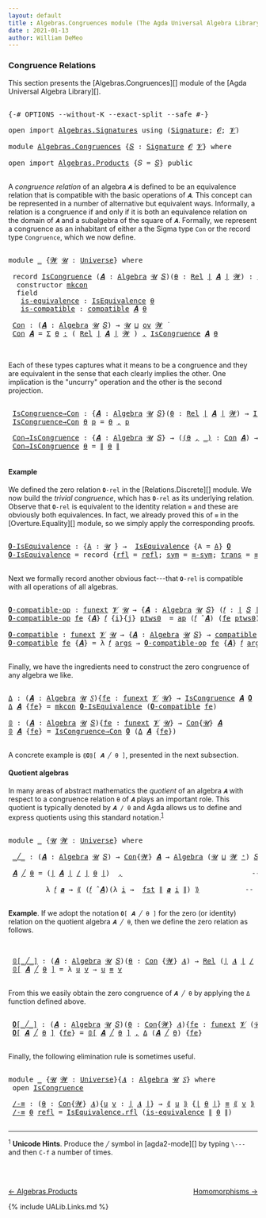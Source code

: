 ```yaml
---
layout: default
title : Algebras.Congruences module (The Agda Universal Algebra Library)
date : 2021-01-13
author: William DeMeo
---
```


### <a id="congruence-relations">Congruence Relations</a>
This section presents the [Algebras.Congruences][] module of the [Agda Universal Algebra Library][].

<pre class="Agda">

<a id="313" class="Symbol">{-#</a> <a id="317" class="Keyword">OPTIONS</a> <a id="325" class="Pragma">--without-K</a> <a id="337" class="Pragma">--exact-split</a> <a id="351" class="Pragma">--safe</a> <a id="358" class="Symbol">#-}</a>

<a id="363" class="Keyword">open</a> <a id="368" class="Keyword">import</a> <a id="375" href="Algebras.Signatures.html" class="Module">Algebras.Signatures</a> <a id="395" class="Keyword">using</a> <a id="401" class="Symbol">(</a><a id="402" href="Algebras.Signatures.html#622" class="Function">Signature</a><a id="411" class="Symbol">;</a> <a id="413" href="Overture.Preliminaries.html#8157" class="Generalizable">𝓞</a><a id="414" class="Symbol">;</a> <a id="416" href="Universes.html#262" class="Generalizable">𝓥</a><a id="417" class="Symbol">)</a>

<a id="420" class="Keyword">module</a> <a id="427" href="Algebras.Congruences.html" class="Module">Algebras.Congruences</a> <a id="448" class="Symbol">{</a><a id="449" href="Algebras.Congruences.html#449" class="Bound">𝑆</a> <a id="451" class="Symbol">:</a> <a id="453" href="Algebras.Signatures.html#622" class="Function">Signature</a> <a id="463" href="Overture.Preliminaries.html#8157" class="Generalizable">𝓞</a> <a id="465" href="Universes.html#262" class="Generalizable">𝓥</a><a id="466" class="Symbol">}</a> <a id="468" class="Keyword">where</a>

<a id="475" class="Keyword">open</a> <a id="480" class="Keyword">import</a> <a id="487" href="Algebras.Products.html" class="Module">Algebras.Products</a> <a id="505" class="Symbol">{</a><a id="506" class="Argument">𝑆</a> <a id="508" class="Symbol">=</a> <a id="510" href="Algebras.Congruences.html#449" class="Bound">𝑆</a><a id="511" class="Symbol">}</a> <a id="513" class="Keyword">public</a>

</pre>

A *congruence relation* of an algebra `𝑨` is defined to be an equivalence relation that is compatible with the basic operations of `𝑨`.  This concept can be represented in a number of alternative but equivalent ways.  Informally, a relation is a congruence if and only if it is both an equivalence relation on the domain of `𝑨` and a subalgebra of the square of `𝑨`.  Formally, we represent a congruence as an inhabitant of either a the Sigma type `Con` or the record type `Congruence`, which we now define.

<pre class="Agda">

<a id="1056" class="Keyword">module</a> <a id="1063" href="Algebras.Congruences.html#1063" class="Module">_</a> <a id="1065" class="Symbol">{</a><a id="1066" href="Algebras.Congruences.html#1066" class="Bound">𝓦</a> <a id="1068" href="Algebras.Congruences.html#1068" class="Bound">𝓤</a> <a id="1070" class="Symbol">:</a> <a id="1072" href="Agda.Primitive.html#423" class="Function">Universe</a><a id="1080" class="Symbol">}</a> <a id="1082" class="Keyword">where</a>

 <a id="1090" class="Keyword">record</a> <a id="1097" href="Algebras.Congruences.html#1097" class="Record">IsCongruence</a> <a id="1110" class="Symbol">(</a><a id="1111" href="Algebras.Congruences.html#1111" class="Bound">𝑨</a> <a id="1113" class="Symbol">:</a> <a id="1115" href="Algebras.Algebras.html#844" class="Function">Algebra</a> <a id="1123" href="Algebras.Congruences.html#1068" class="Bound">𝓤</a> <a id="1125" href="Algebras.Congruences.html#449" class="Bound">𝑆</a><a id="1126" class="Symbol">)(</a><a id="1128" href="Algebras.Congruences.html#1128" class="Bound">θ</a> <a id="1130" class="Symbol">:</a> <a id="1132" href="Relations.Discrete.html#6780" class="Function">Rel</a> <a id="1136" href="Overture.Preliminaries.html#13832" class="Function Operator">∣</a> <a id="1138" href="Algebras.Congruences.html#1111" class="Bound">𝑨</a> <a id="1140" href="Overture.Preliminaries.html#13832" class="Function Operator">∣</a> <a id="1142" href="Algebras.Congruences.html#1066" class="Bound">𝓦</a><a id="1143" class="Symbol">)</a> <a id="1145" class="Symbol">:</a> <a id="1147" href="Algebras.Products.html#2231" class="Function">ov</a> <a id="1150" href="Algebras.Congruences.html#1066" class="Bound">𝓦</a> <a id="1152" href="Agda.Primitive.html#636" class="Function Operator">⊔</a> <a id="1154" href="Algebras.Congruences.html#1068" class="Bound">𝓤</a> <a id="1156" href="Universes.html#403" class="Function Operator">̇</a>  <a id="1159" class="Keyword">where</a>
  <a id="1167" class="Keyword">constructor</a> <a id="1179" href="Algebras.Congruences.html#1179" class="InductiveConstructor">mkcon</a>
  <a id="1187" class="Keyword">field</a>
   <a id="1196" href="Algebras.Congruences.html#1196" class="Field">is-equivalence</a> <a id="1211" class="Symbol">:</a> <a id="1213" href="Relations.Quotients.html#2442" class="Record">IsEquivalence</a> <a id="1227" href="Algebras.Congruences.html#1128" class="Bound">θ</a>
   <a id="1232" href="Algebras.Congruences.html#1232" class="Field">is-compatible</a> <a id="1246" class="Symbol">:</a> <a id="1248" href="Algebras.Algebras.html#5885" class="Function">compatible</a> <a id="1259" href="Algebras.Congruences.html#1111" class="Bound">𝑨</a> <a id="1261" href="Algebras.Congruences.html#1128" class="Bound">θ</a>

 <a id="1265" href="Algebras.Congruences.html#1265" class="Function">Con</a> <a id="1269" class="Symbol">:</a> <a id="1271" class="Symbol">(</a><a id="1272" href="Algebras.Congruences.html#1272" class="Bound">𝑨</a> <a id="1274" class="Symbol">:</a> <a id="1276" href="Algebras.Algebras.html#844" class="Function">Algebra</a> <a id="1284" href="Algebras.Congruences.html#1068" class="Bound">𝓤</a> <a id="1286" href="Algebras.Congruences.html#449" class="Bound">𝑆</a><a id="1287" class="Symbol">)</a> <a id="1289" class="Symbol">→</a> <a id="1291" href="Algebras.Congruences.html#1068" class="Bound">𝓤</a> <a id="1293" href="Agda.Primitive.html#636" class="Function Operator">⊔</a> <a id="1295" href="Algebras.Products.html#2231" class="Function">ov</a> <a id="1298" href="Algebras.Congruences.html#1066" class="Bound">𝓦</a> <a id="1300" href="Universes.html#403" class="Function Operator">̇</a>
 <a id="1303" href="Algebras.Congruences.html#1265" class="Function">Con</a> <a id="1307" href="Algebras.Congruences.html#1307" class="Bound">𝑨</a> <a id="1309" class="Symbol">=</a> <a id="1311" href="MGS-MLTT.html#3074" class="Function">Σ</a> <a id="1313" href="Algebras.Congruences.html#1313" class="Bound">θ</a> <a id="1315" href="MGS-MLTT.html#3074" class="Function">꞉</a> <a id="1317" class="Symbol">(</a> <a id="1319" href="Relations.Discrete.html#6780" class="Function">Rel</a> <a id="1323" href="Overture.Preliminaries.html#13832" class="Function Operator">∣</a> <a id="1325" href="Algebras.Congruences.html#1307" class="Bound">𝑨</a> <a id="1327" href="Overture.Preliminaries.html#13832" class="Function Operator">∣</a> <a id="1329" href="Algebras.Congruences.html#1066" class="Bound">𝓦</a> <a id="1331" class="Symbol">)</a> <a id="1333" href="MGS-MLTT.html#3074" class="Function">,</a> <a id="1335" href="Algebras.Congruences.html#1097" class="Record">IsCongruence</a> <a id="1348" href="Algebras.Congruences.html#1307" class="Bound">𝑨</a> <a id="1350" href="Algebras.Congruences.html#1313" class="Bound">θ</a>


</pre>

Each of these types captures what it means to be a congruence and they are equivalent in the sense that each clearly implies the other. One implication is the "uncurry" operation and the other is the second projection.

<pre class="Agda">

 <a id="1601" href="Algebras.Congruences.html#1601" class="Function">IsCongruence→Con</a> <a id="1618" class="Symbol">:</a> <a id="1620" class="Symbol">{</a><a id="1621" href="Algebras.Congruences.html#1621" class="Bound">𝑨</a> <a id="1623" class="Symbol">:</a> <a id="1625" href="Algebras.Algebras.html#844" class="Function">Algebra</a> <a id="1633" href="Algebras.Congruences.html#1068" class="Bound">𝓤</a> <a id="1635" href="Algebras.Congruences.html#449" class="Bound">𝑆</a><a id="1636" class="Symbol">}(</a><a id="1638" href="Algebras.Congruences.html#1638" class="Bound">θ</a> <a id="1640" class="Symbol">:</a> <a id="1642" href="Relations.Discrete.html#6780" class="Function">Rel</a> <a id="1646" href="Overture.Preliminaries.html#13832" class="Function Operator">∣</a> <a id="1648" href="Algebras.Congruences.html#1621" class="Bound">𝑨</a> <a id="1650" href="Overture.Preliminaries.html#13832" class="Function Operator">∣</a> <a id="1652" href="Algebras.Congruences.html#1066" class="Bound">𝓦</a><a id="1653" class="Symbol">)</a> <a id="1655" class="Symbol">→</a> <a id="1657" href="Algebras.Congruences.html#1097" class="Record">IsCongruence</a> <a id="1670" href="Algebras.Congruences.html#1621" class="Bound">𝑨</a> <a id="1672" href="Algebras.Congruences.html#1638" class="Bound">θ</a> <a id="1674" class="Symbol">→</a> <a id="1676" href="Algebras.Congruences.html#1265" class="Function">Con</a> <a id="1680" href="Algebras.Congruences.html#1621" class="Bound">𝑨</a>
 <a id="1683" href="Algebras.Congruences.html#1601" class="Function">IsCongruence→Con</a> <a id="1700" href="Algebras.Congruences.html#1700" class="Bound">θ</a> <a id="1702" href="Algebras.Congruences.html#1702" class="Bound">p</a> <a id="1704" class="Symbol">=</a> <a id="1706" href="Algebras.Congruences.html#1700" class="Bound">θ</a> <a id="1708" href="Overture.Preliminaries.html#13136" class="InductiveConstructor Operator">,</a> <a id="1710" href="Algebras.Congruences.html#1702" class="Bound">p</a>

 <a id="1714" href="Algebras.Congruences.html#1714" class="Function">Con→IsCongruence</a> <a id="1731" class="Symbol">:</a> <a id="1733" class="Symbol">{</a><a id="1734" href="Algebras.Congruences.html#1734" class="Bound">𝑨</a> <a id="1736" class="Symbol">:</a> <a id="1738" href="Algebras.Algebras.html#844" class="Function">Algebra</a> <a id="1746" href="Algebras.Congruences.html#1068" class="Bound">𝓤</a> <a id="1748" href="Algebras.Congruences.html#449" class="Bound">𝑆</a><a id="1749" class="Symbol">}</a> <a id="1751" class="Symbol">→</a> <a id="1753" class="Symbol">(</a><a id="1754" href="Algebras.Congruences.html#1754" class="Bound">(θ</a> <a id="1757" href="Algebras.Congruences.html#1754" class="Bound">,</a> <a id="1759" href="Algebras.Congruences.html#1754" class="Bound">_)</a> <a id="1762" class="Symbol">:</a> <a id="1764" href="Algebras.Congruences.html#1265" class="Function">Con</a> <a id="1768" href="Algebras.Congruences.html#1734" class="Bound">𝑨</a><a id="1769" class="Symbol">)</a> <a id="1771" class="Symbol">→</a> <a id="1773" href="Algebras.Congruences.html#1097" class="Record">IsCongruence</a> <a id="1786" href="Algebras.Congruences.html#1734" class="Bound">𝑨</a> <a id="1788" href="Algebras.Congruences.html#1755" class="Bound">θ</a>
 <a id="1791" href="Algebras.Congruences.html#1714" class="Function">Con→IsCongruence</a> <a id="1808" href="Algebras.Congruences.html#1808" class="Bound">θ</a> <a id="1810" class="Symbol">=</a> <a id="1812" href="Overture.Preliminaries.html#13884" class="Function Operator">∥</a> <a id="1814" href="Algebras.Congruences.html#1808" class="Bound">θ</a> <a id="1816" href="Overture.Preliminaries.html#13884" class="Function Operator">∥</a>

</pre>

#### <a id="example">Example</a>
We defined the zero relation `𝟎-rel` in the [Relations.Discrete][] module.  We now build the *trivial congruence*, which has `𝟎-rel` as its underlying relation. Observe that `𝟎-rel` is equivalent to the identity relation `≡` and these are obviously both equivalences. In fact, we already proved this of `≡` in the [Overture.Equality][] module, so we simply apply the corresponding proofs.

<pre class="Agda">

<a id="𝟎-IsEquivalence"></a><a id="2268" href="Algebras.Congruences.html#2268" class="Function">𝟎-IsEquivalence</a> <a id="2284" class="Symbol">:</a> <a id="2286" class="Symbol">{</a><a id="2287" href="Algebras.Congruences.html#2287" class="Bound">A</a> <a id="2289" class="Symbol">:</a> <a id="2291" href="Universes.html#260" class="Generalizable">𝓤</a> <a id="2293" href="Universes.html#403" class="Function Operator">̇</a><a id="2294" class="Symbol">}</a> <a id="2296" class="Symbol">→</a>  <a id="2299" href="Relations.Quotients.html#2442" class="Record">IsEquivalence</a> <a id="2313" class="Symbol">{</a><a id="2314" class="Argument">A</a> <a id="2316" class="Symbol">=</a> <a id="2318" href="Algebras.Congruences.html#2287" class="Bound">A</a><a id="2319" class="Symbol">}</a> <a id="2321" href="Relations.Discrete.html#7840" class="Function">𝟎</a>
<a id="2323" href="Algebras.Congruences.html#2268" class="Function">𝟎-IsEquivalence</a> <a id="2339" class="Symbol">=</a> <a id="2341" class="Keyword">record</a> <a id="2348" class="Symbol">{</a><a id="2349" href="Relations.Quotients.html#2503" class="Field">rfl</a> <a id="2353" class="Symbol">=</a> <a id="2355" href="Identity-Type.html#162" class="InductiveConstructor">refl</a><a id="2359" class="Symbol">;</a> <a id="2361" href="Relations.Quotients.html#2518" class="Field">sym</a> <a id="2365" class="Symbol">=</a> <a id="2367" href="Overture.Equality.html#2895" class="Function">≡-sym</a><a id="2372" class="Symbol">;</a> <a id="2374" href="Relations.Quotients.html#2533" class="Field">trans</a> <a id="2380" class="Symbol">=</a> <a id="2382" href="Overture.Equality.html#2957" class="Function">≡-trans</a><a id="2389" class="Symbol">}</a>

</pre>

Next we formally record another obvious fact---that `𝟎-rel` is compatible with all operations of all algebras.

<pre class="Agda">

<a id="𝟎-compatible-op"></a><a id="2530" href="Algebras.Congruences.html#2530" class="Function">𝟎-compatible-op</a> <a id="2546" class="Symbol">:</a> <a id="2548" href="MGS-FunExt-from-Univalence.html#393" class="Function">funext</a> <a id="2555" href="Algebras.Congruences.html#465" class="Bound">𝓥</a> <a id="2557" href="Universes.html#260" class="Generalizable">𝓤</a> <a id="2559" class="Symbol">→</a> <a id="2561" class="Symbol">{</a><a id="2562" href="Algebras.Congruences.html#2562" class="Bound">𝑨</a> <a id="2564" class="Symbol">:</a> <a id="2566" href="Algebras.Algebras.html#844" class="Function">Algebra</a> <a id="2574" href="Universes.html#260" class="Generalizable">𝓤</a> <a id="2576" href="Algebras.Congruences.html#449" class="Bound">𝑆</a><a id="2577" class="Symbol">}</a> <a id="2579" class="Symbol">(</a><a id="2580" href="Algebras.Congruences.html#2580" class="Bound">𝑓</a> <a id="2582" class="Symbol">:</a> <a id="2584" href="Overture.Preliminaries.html#13832" class="Function Operator">∣</a> <a id="2586" href="Algebras.Congruences.html#449" class="Bound">𝑆</a> <a id="2588" href="Overture.Preliminaries.html#13832" class="Function Operator">∣</a><a id="2589" class="Symbol">)</a> <a id="2591" class="Symbol">→</a> <a id="2593" class="Symbol">(</a><a id="2594" href="Algebras.Congruences.html#2580" class="Bound">𝑓</a> <a id="2596" href="Algebras.Algebras.html#3080" class="Function Operator">̂</a> <a id="2598" href="Algebras.Congruences.html#2562" class="Bound">𝑨</a><a id="2599" class="Symbol">)</a> <a id="2601" href="Relations.Discrete.html#10753" class="Function Operator">|:</a> <a id="2604" href="Relations.Discrete.html#7840" class="Function">𝟎</a>
<a id="2606" href="Algebras.Congruences.html#2530" class="Function">𝟎-compatible-op</a> <a id="2622" href="Algebras.Congruences.html#2622" class="Bound">fe</a> <a id="2625" class="Symbol">{</a><a id="2626" href="Algebras.Congruences.html#2626" class="Bound">𝑨</a><a id="2627" class="Symbol">}</a> <a id="2629" href="Algebras.Congruences.html#2629" class="Bound">𝑓</a> <a id="2631" class="Symbol">{</a><a id="2632" href="Algebras.Congruences.html#2632" class="Bound">i</a><a id="2633" class="Symbol">}{</a><a id="2635" href="Algebras.Congruences.html#2635" class="Bound">j</a><a id="2636" class="Symbol">}</a> <a id="2638" href="Algebras.Congruences.html#2638" class="Bound">ptws0</a>  <a id="2645" class="Symbol">=</a> <a id="2647" href="MGS-MLTT.html#6613" class="Function">ap</a> <a id="2650" class="Symbol">(</a><a id="2651" href="Algebras.Congruences.html#2629" class="Bound">𝑓</a> <a id="2653" href="Algebras.Algebras.html#3080" class="Function Operator">̂</a> <a id="2655" href="Algebras.Congruences.html#2626" class="Bound">𝑨</a><a id="2656" class="Symbol">)</a> <a id="2658" class="Symbol">(</a><a id="2659" href="Algebras.Congruences.html#2622" class="Bound">fe</a> <a id="2662" href="Algebras.Congruences.html#2638" class="Bound">ptws0</a><a id="2667" class="Symbol">)</a>

<a id="𝟎-compatible"></a><a id="2670" href="Algebras.Congruences.html#2670" class="Function">𝟎-compatible</a> <a id="2683" class="Symbol">:</a> <a id="2685" href="MGS-FunExt-from-Univalence.html#393" class="Function">funext</a> <a id="2692" href="Algebras.Congruences.html#465" class="Bound">𝓥</a> <a id="2694" href="Universes.html#260" class="Generalizable">𝓤</a> <a id="2696" class="Symbol">→</a> <a id="2698" class="Symbol">{</a><a id="2699" href="Algebras.Congruences.html#2699" class="Bound">𝑨</a> <a id="2701" class="Symbol">:</a> <a id="2703" href="Algebras.Algebras.html#844" class="Function">Algebra</a> <a id="2711" href="Universes.html#260" class="Generalizable">𝓤</a> <a id="2713" href="Algebras.Congruences.html#449" class="Bound">𝑆</a><a id="2714" class="Symbol">}</a> <a id="2716" class="Symbol">→</a> <a id="2718" href="Algebras.Algebras.html#5885" class="Function">compatible</a> <a id="2729" href="Algebras.Congruences.html#2699" class="Bound">𝑨</a> <a id="2731" href="Relations.Discrete.html#7840" class="Function">𝟎</a>
<a id="2733" href="Algebras.Congruences.html#2670" class="Function">𝟎-compatible</a> <a id="2746" href="Algebras.Congruences.html#2746" class="Bound">fe</a> <a id="2749" class="Symbol">{</a><a id="2750" href="Algebras.Congruences.html#2750" class="Bound">𝑨</a><a id="2751" class="Symbol">}</a> <a id="2753" class="Symbol">=</a> <a id="2755" class="Symbol">λ</a> <a id="2757" href="Algebras.Congruences.html#2757" class="Bound">𝑓</a> <a id="2759" href="Algebras.Congruences.html#2759" class="Bound">args</a> <a id="2764" class="Symbol">→</a> <a id="2766" href="Algebras.Congruences.html#2530" class="Function">𝟎-compatible-op</a> <a id="2782" href="Algebras.Congruences.html#2746" class="Bound">fe</a> <a id="2785" class="Symbol">{</a><a id="2786" href="Algebras.Congruences.html#2750" class="Bound">𝑨</a><a id="2787" class="Symbol">}</a> <a id="2789" href="Algebras.Congruences.html#2757" class="Bound">𝑓</a> <a id="2791" href="Algebras.Congruences.html#2759" class="Bound">args</a>

</pre>

Finally, we have the ingredients need to construct the zero congruence of any algebra we like.

<pre class="Agda">

<a id="Δ"></a><a id="2919" href="Algebras.Congruences.html#2919" class="Function">Δ</a> <a id="2921" class="Symbol">:</a> <a id="2923" class="Symbol">(</a><a id="2924" href="Algebras.Congruences.html#2924" class="Bound">𝑨</a> <a id="2926" class="Symbol">:</a> <a id="2928" href="Algebras.Algebras.html#844" class="Function">Algebra</a> <a id="2936" href="Universes.html#260" class="Generalizable">𝓤</a> <a id="2938" href="Algebras.Congruences.html#449" class="Bound">𝑆</a><a id="2939" class="Symbol">){</a><a id="2941" href="Algebras.Congruences.html#2941" class="Bound">fe</a> <a id="2944" class="Symbol">:</a> <a id="2946" href="MGS-FunExt-from-Univalence.html#393" class="Function">funext</a> <a id="2953" href="Algebras.Congruences.html#465" class="Bound">𝓥</a> <a id="2955" href="Universes.html#260" class="Generalizable">𝓤</a><a id="2956" class="Symbol">}</a> <a id="2958" class="Symbol">→</a> <a id="2960" href="Algebras.Congruences.html#1097" class="Record">IsCongruence</a> <a id="2973" href="Algebras.Congruences.html#2924" class="Bound">𝑨</a> <a id="2975" href="Relations.Discrete.html#7840" class="Function">𝟎</a>
<a id="2977" href="Algebras.Congruences.html#2919" class="Function">Δ</a> <a id="2979" href="Algebras.Congruences.html#2979" class="Bound">𝑨</a> <a id="2981" class="Symbol">{</a><a id="2982" href="Algebras.Congruences.html#2982" class="Bound">fe</a><a id="2984" class="Symbol">}</a> <a id="2986" class="Symbol">=</a> <a id="2988" href="Algebras.Congruences.html#1179" class="InductiveConstructor">mkcon</a> <a id="2994" href="Algebras.Congruences.html#2268" class="Function">𝟎-IsEquivalence</a> <a id="3010" class="Symbol">(</a><a id="3011" href="Algebras.Congruences.html#2670" class="Function">𝟎-compatible</a> <a id="3024" href="Algebras.Congruences.html#2982" class="Bound">fe</a><a id="3026" class="Symbol">)</a>

<a id="𝟘"></a><a id="3029" href="Algebras.Congruences.html#3029" class="Function">𝟘</a> <a id="3031" class="Symbol">:</a> <a id="3033" class="Symbol">(</a><a id="3034" href="Algebras.Congruences.html#3034" class="Bound">𝑨</a> <a id="3036" class="Symbol">:</a> <a id="3038" href="Algebras.Algebras.html#844" class="Function">Algebra</a> <a id="3046" href="Universes.html#260" class="Generalizable">𝓤</a> <a id="3048" href="Algebras.Congruences.html#449" class="Bound">𝑆</a><a id="3049" class="Symbol">){</a><a id="3051" href="Algebras.Congruences.html#3051" class="Bound">fe</a> <a id="3054" class="Symbol">:</a> <a id="3056" href="MGS-FunExt-from-Univalence.html#393" class="Function">funext</a> <a id="3063" href="Algebras.Congruences.html#465" class="Bound">𝓥</a> <a id="3065" href="Universes.html#260" class="Generalizable">𝓤</a><a id="3066" class="Symbol">}</a> <a id="3068" class="Symbol">→</a> <a id="3070" href="Algebras.Congruences.html#1265" class="Function">Con</a><a id="3073" class="Symbol">{</a><a id="3074" href="Universes.html#260" class="Generalizable">𝓤</a><a id="3075" class="Symbol">}</a> <a id="3077" href="Algebras.Congruences.html#3034" class="Bound">𝑨</a>
<a id="3079" href="Algebras.Congruences.html#3029" class="Function">𝟘</a> <a id="3081" href="Algebras.Congruences.html#3081" class="Bound">𝑨</a> <a id="3083" class="Symbol">{</a><a id="3084" href="Algebras.Congruences.html#3084" class="Bound">fe</a><a id="3086" class="Symbol">}</a> <a id="3088" class="Symbol">=</a> <a id="3090" href="Algebras.Congruences.html#1601" class="Function">IsCongruence→Con</a> <a id="3107" href="Relations.Discrete.html#7840" class="Function">𝟎</a> <a id="3109" class="Symbol">(</a><a id="3110" href="Algebras.Congruences.html#2919" class="Function">Δ</a> <a id="3112" href="Algebras.Congruences.html#3081" class="Bound">𝑨</a> <a id="3114" class="Symbol">{</a><a id="3115" href="Algebras.Congruences.html#3084" class="Bound">fe</a><a id="3117" class="Symbol">})</a>

</pre>


A concrete example is `⟪𝟎⟫[ 𝑨 ╱ θ ]`, presented in the next subsection.

#### <a id="quotient-algebras">Quotient algebras</a>
In many areas of abstract mathematics the *quotient* of an algebra `𝑨` with respect to a congruence relation `θ` of `𝑨` plays an important role. This quotient is typically denoted by `𝑨 / θ` and Agda allows us to define and express quotients using this standard notation.<sup>[1](Algebras.Congruences.html#fn1)</sup>

<pre class="Agda">

<a id="3592" class="Keyword">module</a> <a id="3599" href="Algebras.Congruences.html#3599" class="Module">_</a> <a id="3601" class="Symbol">{</a><a id="3602" href="Algebras.Congruences.html#3602" class="Bound">𝓤</a> <a id="3604" href="Algebras.Congruences.html#3604" class="Bound">𝓦</a> <a id="3606" class="Symbol">:</a> <a id="3608" href="Agda.Primitive.html#423" class="Function">Universe</a><a id="3616" class="Symbol">}</a> <a id="3618" class="Keyword">where</a>

 <a id="3626" href="Algebras.Congruences.html#3626" class="Function Operator">_╱_</a> <a id="3630" class="Symbol">:</a> <a id="3632" class="Symbol">(</a><a id="3633" href="Algebras.Congruences.html#3633" class="Bound">𝑨</a> <a id="3635" class="Symbol">:</a> <a id="3637" href="Algebras.Algebras.html#844" class="Function">Algebra</a> <a id="3645" href="Algebras.Congruences.html#3602" class="Bound">𝓤</a> <a id="3647" href="Algebras.Congruences.html#449" class="Bound">𝑆</a><a id="3648" class="Symbol">)</a> <a id="3650" class="Symbol">→</a> <a id="3652" href="Algebras.Congruences.html#1265" class="Function">Con</a><a id="3655" class="Symbol">{</a><a id="3656" href="Algebras.Congruences.html#3604" class="Bound">𝓦</a><a id="3657" class="Symbol">}</a> <a id="3659" href="Algebras.Congruences.html#3633" class="Bound">𝑨</a> <a id="3661" class="Symbol">→</a> <a id="3663" href="Algebras.Algebras.html#844" class="Function">Algebra</a> <a id="3671" class="Symbol">(</a><a id="3672" href="Algebras.Congruences.html#3602" class="Bound">𝓤</a> <a id="3674" href="Agda.Primitive.html#636" class="Function Operator">⊔</a> <a id="3676" href="Algebras.Congruences.html#3604" class="Bound">𝓦</a> <a id="3678" href="Agda.Primitive.html#606" class="Function Operator">⁺</a><a id="3679" class="Symbol">)</a> <a id="3681" href="Algebras.Congruences.html#449" class="Bound">𝑆</a>

 <a id="3685" href="Algebras.Congruences.html#3685" class="Bound">𝑨</a> <a id="3687" href="Algebras.Congruences.html#3626" class="Function Operator">╱</a> <a id="3689" href="Algebras.Congruences.html#3689" class="Bound">θ</a> <a id="3691" class="Symbol">=</a> <a id="3693" class="Symbol">(</a><a id="3694" href="Overture.Preliminaries.html#13832" class="Function Operator">∣</a> <a id="3696" href="Algebras.Congruences.html#3685" class="Bound">𝑨</a> <a id="3698" href="Overture.Preliminaries.html#13832" class="Function Operator">∣</a> <a id="3700" href="Relations.Quotients.html#4507" class="Function Operator">/</a> <a id="3702" href="Overture.Preliminaries.html#13832" class="Function Operator">∣</a> <a id="3704" href="Algebras.Congruences.html#3689" class="Bound">θ</a> <a id="3706" href="Overture.Preliminaries.html#13832" class="Function Operator">∣</a><a id="3707" class="Symbol">)</a>  <a id="3710" href="Overture.Preliminaries.html#13136" class="InductiveConstructor Operator">,</a>                               <a id="3742" class="Comment">-- the domain of the quotient algebra</a>

         <a id="3790" class="Symbol">λ</a> <a id="3792" href="Algebras.Congruences.html#3792" class="Bound">𝑓</a> <a id="3794" href="Algebras.Congruences.html#3794" class="Bound">𝒂</a> <a id="3796" class="Symbol">→</a> <a id="3798" href="Relations.Quotients.html#4720" class="Function Operator">⟪</a> <a id="3800" class="Symbol">(</a><a id="3801" href="Algebras.Congruences.html#3792" class="Bound">𝑓</a> <a id="3803" href="Algebras.Algebras.html#3080" class="Function Operator">̂</a> <a id="3805" href="Algebras.Congruences.html#3685" class="Bound">𝑨</a><a id="3806" class="Symbol">)(λ</a> <a id="3810" href="Algebras.Congruences.html#3810" class="Bound">i</a> <a id="3812" class="Symbol">→</a>  <a id="3815" href="Overture.Preliminaries.html#13836" class="Function">fst</a> <a id="3819" href="Overture.Preliminaries.html#13884" class="Function Operator">∥</a> <a id="3821" href="Algebras.Congruences.html#3794" class="Bound">𝒂</a> <a id="3823" href="Algebras.Congruences.html#3810" class="Bound">i</a> <a id="3825" href="Overture.Preliminaries.html#13884" class="Function Operator">∥</a><a id="3826" class="Symbol">)</a> <a id="3828" href="Relations.Quotients.html#4720" class="Function Operator">⟫</a>           <a id="3840" class="Comment">-- the basic operations of the quotient algebra</a>

</pre>

**Example**. If we adopt the notation `𝟎[ 𝑨 ╱ θ ]` for the zero (or identity) relation on the quotient algebra `𝑨 ╱ θ`, then we define the zero relation as follows.

<pre class="Agda">


 <a id="4083" href="Algebras.Congruences.html#4083" class="Function Operator">𝟘[_╱_]</a> <a id="4090" class="Symbol">:</a> <a id="4092" class="Symbol">(</a><a id="4093" href="Algebras.Congruences.html#4093" class="Bound">𝑨</a> <a id="4095" class="Symbol">:</a> <a id="4097" href="Algebras.Algebras.html#844" class="Function">Algebra</a> <a id="4105" href="Algebras.Congruences.html#3602" class="Bound">𝓤</a> <a id="4107" href="Algebras.Congruences.html#449" class="Bound">𝑆</a><a id="4108" class="Symbol">)(</a><a id="4110" href="Algebras.Congruences.html#4110" class="Bound">θ</a> <a id="4112" class="Symbol">:</a> <a id="4114" href="Algebras.Congruences.html#1265" class="Function">Con</a> <a id="4118" class="Symbol">{</a><a id="4119" href="Algebras.Congruences.html#3604" class="Bound">𝓦</a><a id="4120" class="Symbol">}</a> <a id="4122" href="Algebras.Congruences.html#4093" class="Bound">𝑨</a><a id="4123" class="Symbol">)</a> <a id="4125" class="Symbol">→</a> <a id="4127" href="Relations.Discrete.html#6780" class="Function">Rel</a> <a id="4131" class="Symbol">(</a><a id="4132" href="Overture.Preliminaries.html#13832" class="Function Operator">∣</a> <a id="4134" href="Algebras.Congruences.html#4093" class="Bound">𝑨</a> <a id="4136" href="Overture.Preliminaries.html#13832" class="Function Operator">∣</a> <a id="4138" href="Relations.Quotients.html#4507" class="Function Operator">/</a> <a id="4140" href="Overture.Preliminaries.html#13832" class="Function Operator">∣</a> <a id="4142" href="Algebras.Congruences.html#4110" class="Bound">θ</a> <a id="4144" href="Overture.Preliminaries.html#13832" class="Function Operator">∣</a><a id="4145" class="Symbol">)(</a><a id="4147" href="Algebras.Congruences.html#3602" class="Bound">𝓤</a> <a id="4149" href="Agda.Primitive.html#636" class="Function Operator">⊔</a> <a id="4151" href="Algebras.Congruences.html#3604" class="Bound">𝓦</a> <a id="4153" href="Agda.Primitive.html#606" class="Function Operator">⁺</a><a id="4154" class="Symbol">)</a>
 <a id="4157" href="Algebras.Congruences.html#4083" class="Function Operator">𝟘[</a> <a id="4160" href="Algebras.Congruences.html#4160" class="Bound">𝑨</a> <a id="4162" href="Algebras.Congruences.html#4083" class="Function Operator">╱</a> <a id="4164" href="Algebras.Congruences.html#4164" class="Bound">θ</a> <a id="4166" href="Algebras.Congruences.html#4083" class="Function Operator">]</a> <a id="4168" class="Symbol">=</a> <a id="4170" class="Symbol">λ</a> <a id="4172" href="Algebras.Congruences.html#4172" class="Bound">u</a> <a id="4174" href="Algebras.Congruences.html#4174" class="Bound">v</a> <a id="4176" class="Symbol">→</a> <a id="4178" href="Algebras.Congruences.html#4172" class="Bound">u</a> <a id="4180" href="Overture.Equality.html#2419" class="Datatype Operator">≡</a> <a id="4182" href="Algebras.Congruences.html#4174" class="Bound">v</a>

</pre>

From this we easily obtain the zero congruence of `𝑨 ╱ θ` by applying the `Δ` function defined above.

<pre class="Agda">

 <a id="4315" href="Algebras.Congruences.html#4315" class="Function Operator">𝟎[_╱_]</a> <a id="4322" class="Symbol">:</a> <a id="4324" class="Symbol">(</a><a id="4325" href="Algebras.Congruences.html#4325" class="Bound">𝑨</a> <a id="4327" class="Symbol">:</a> <a id="4329" href="Algebras.Algebras.html#844" class="Function">Algebra</a> <a id="4337" href="Algebras.Congruences.html#3602" class="Bound">𝓤</a> <a id="4339" href="Algebras.Congruences.html#449" class="Bound">𝑆</a><a id="4340" class="Symbol">)(</a><a id="4342" href="Algebras.Congruences.html#4342" class="Bound">θ</a> <a id="4344" class="Symbol">:</a> <a id="4346" href="Algebras.Congruences.html#1265" class="Function">Con</a><a id="4349" class="Symbol">{</a><a id="4350" href="Algebras.Congruences.html#3604" class="Bound">𝓦</a><a id="4351" class="Symbol">}</a> <a id="4353" href="Algebras.Congruences.html#4325" class="Bound">𝑨</a><a id="4354" class="Symbol">){</a><a id="4356" href="Algebras.Congruences.html#4356" class="Bound">fe</a> <a id="4359" class="Symbol">:</a> <a id="4361" href="MGS-FunExt-from-Univalence.html#393" class="Function">funext</a> <a id="4368" href="Algebras.Congruences.html#465" class="Bound">𝓥</a> <a id="4370" class="Symbol">(</a><a id="4371" href="Algebras.Congruences.html#3602" class="Bound">𝓤</a> <a id="4373" href="Agda.Primitive.html#636" class="Function Operator">⊔</a> <a id="4375" href="Algebras.Congruences.html#3604" class="Bound">𝓦</a> <a id="4377" href="Agda.Primitive.html#606" class="Function Operator">⁺</a><a id="4378" class="Symbol">)}</a> <a id="4381" class="Symbol">→</a> <a id="4383" href="Algebras.Congruences.html#1265" class="Function">Con</a> <a id="4387" class="Symbol">(</a><a id="4388" href="Algebras.Congruences.html#4325" class="Bound">𝑨</a> <a id="4390" href="Algebras.Congruences.html#3626" class="Function Operator">╱</a> <a id="4392" href="Algebras.Congruences.html#4342" class="Bound">θ</a><a id="4393" class="Symbol">)</a>
 <a id="4396" href="Algebras.Congruences.html#4315" class="Function Operator">𝟎[</a> <a id="4399" href="Algebras.Congruences.html#4399" class="Bound">𝑨</a> <a id="4401" href="Algebras.Congruences.html#4315" class="Function Operator">╱</a> <a id="4403" href="Algebras.Congruences.html#4403" class="Bound">θ</a> <a id="4405" href="Algebras.Congruences.html#4315" class="Function Operator">]</a> <a id="4407" class="Symbol">{</a><a id="4408" href="Algebras.Congruences.html#4408" class="Bound">fe</a><a id="4410" class="Symbol">}</a> <a id="4412" class="Symbol">=</a> <a id="4414" href="Algebras.Congruences.html#4083" class="Function Operator">𝟘[</a> <a id="4417" href="Algebras.Congruences.html#4399" class="Bound">𝑨</a> <a id="4419" href="Algebras.Congruences.html#4083" class="Function Operator">╱</a> <a id="4421" href="Algebras.Congruences.html#4403" class="Bound">θ</a> <a id="4423" href="Algebras.Congruences.html#4083" class="Function Operator">]</a> <a id="4425" href="Overture.Preliminaries.html#13136" class="InductiveConstructor Operator">,</a> <a id="4427" href="Algebras.Congruences.html#2919" class="Function">Δ</a> <a id="4429" class="Symbol">(</a><a id="4430" href="Algebras.Congruences.html#4399" class="Bound">𝑨</a> <a id="4432" href="Algebras.Congruences.html#3626" class="Function Operator">╱</a> <a id="4434" href="Algebras.Congruences.html#4403" class="Bound">θ</a><a id="4435" class="Symbol">)</a> <a id="4437" class="Symbol">{</a><a id="4438" href="Algebras.Congruences.html#4408" class="Bound">fe</a><a id="4440" class="Symbol">}</a>

</pre>


Finally, the following elimination rule is sometimes useful.

<pre class="Agda">

<a id="4532" class="Keyword">module</a> <a id="4539" href="Algebras.Congruences.html#4539" class="Module">_</a> <a id="4541" class="Symbol">{</a><a id="4542" href="Algebras.Congruences.html#4542" class="Bound">𝓤</a> <a id="4544" href="Algebras.Congruences.html#4544" class="Bound">𝓦</a> <a id="4546" class="Symbol">:</a> <a id="4548" href="Agda.Primitive.html#423" class="Function">Universe</a><a id="4556" class="Symbol">}{</a><a id="4558" href="Algebras.Congruences.html#4558" class="Bound">𝑨</a> <a id="4560" class="Symbol">:</a> <a id="4562" href="Algebras.Algebras.html#844" class="Function">Algebra</a> <a id="4570" href="Algebras.Congruences.html#4542" class="Bound">𝓤</a> <a id="4572" href="Algebras.Congruences.html#449" class="Bound">𝑆</a><a id="4573" class="Symbol">}</a> <a id="4575" class="Keyword">where</a>
 <a id="4582" class="Keyword">open</a> <a id="4587" href="Algebras.Congruences.html#1097" class="Module">IsCongruence</a>

 <a id="4602" href="Algebras.Congruences.html#4602" class="Function">/-≡</a> <a id="4606" class="Symbol">:</a> <a id="4608" class="Symbol">(</a><a id="4609" href="Algebras.Congruences.html#4609" class="Bound">θ</a> <a id="4611" class="Symbol">:</a> <a id="4613" href="Algebras.Congruences.html#1265" class="Function">Con</a><a id="4616" class="Symbol">{</a><a id="4617" href="Algebras.Congruences.html#4544" class="Bound">𝓦</a><a id="4618" class="Symbol">}</a> <a id="4620" href="Algebras.Congruences.html#4558" class="Bound">𝑨</a><a id="4621" class="Symbol">){</a><a id="4623" href="Algebras.Congruences.html#4623" class="Bound">u</a> <a id="4625" href="Algebras.Congruences.html#4625" class="Bound">v</a> <a id="4627" class="Symbol">:</a> <a id="4629" href="Overture.Preliminaries.html#13832" class="Function Operator">∣</a> <a id="4631" href="Algebras.Congruences.html#4558" class="Bound">𝑨</a> <a id="4633" href="Overture.Preliminaries.html#13832" class="Function Operator">∣</a><a id="4634" class="Symbol">}</a> <a id="4636" class="Symbol">→</a> <a id="4638" href="Relations.Quotients.html#4720" class="Function Operator">⟪</a> <a id="4640" href="Algebras.Congruences.html#4623" class="Bound">u</a> <a id="4642" href="Relations.Quotients.html#4720" class="Function Operator">⟫</a> <a id="4644" class="Symbol">{</a><a id="4645" href="Overture.Preliminaries.html#13832" class="Function Operator">∣</a> <a id="4647" href="Algebras.Congruences.html#4609" class="Bound">θ</a> <a id="4649" href="Overture.Preliminaries.html#13832" class="Function Operator">∣</a><a id="4650" class="Symbol">}</a> <a id="4652" href="Overture.Equality.html#2419" class="Datatype Operator">≡</a> <a id="4654" href="Relations.Quotients.html#4720" class="Function Operator">⟪</a> <a id="4656" href="Algebras.Congruences.html#4625" class="Bound">v</a> <a id="4658" href="Relations.Quotients.html#4720" class="Function Operator">⟫</a> <a id="4660" class="Symbol">→</a> <a id="4662" href="Overture.Preliminaries.html#13832" class="Function Operator">∣</a> <a id="4664" href="Algebras.Congruences.html#4609" class="Bound">θ</a> <a id="4666" href="Overture.Preliminaries.html#13832" class="Function Operator">∣</a> <a id="4668" href="Algebras.Congruences.html#4623" class="Bound">u</a> <a id="4670" href="Algebras.Congruences.html#4625" class="Bound">v</a>
 <a id="4673" href="Algebras.Congruences.html#4602" class="Function">/-≡</a> <a id="4677" href="Algebras.Congruences.html#4677" class="Bound">θ</a> <a id="4679" href="Identity-Type.html#162" class="InductiveConstructor">refl</a> <a id="4684" class="Symbol">=</a> <a id="4686" href="Relations.Quotients.html#2503" class="Field">IsEquivalence.rfl</a> <a id="4704" class="Symbol">(</a><a id="4705" href="Algebras.Congruences.html#1196" class="Field">is-equivalence</a> <a id="4720" href="Overture.Preliminaries.html#13884" class="Function Operator">∥</a> <a id="4722" href="Algebras.Congruences.html#4677" class="Bound">θ</a> <a id="4724" href="Overture.Preliminaries.html#13884" class="Function Operator">∥</a><a id="4725" class="Symbol">)</a>

</pre>

--------------------------------------

<sup>1</sup><span class="footnote" id="fn1"> **Unicode Hints**. Produce the `╱` symbol in [agda2-mode][] by typing `\---` and then `C-f` a number of times.</span>



<br>
<br>

[← Algebras.Products](Algebras.Products.html)
<span style="float:right;">[Homomorphisms →](Homomorphisms.html)</span>

{% include UALib.Links.md %}

